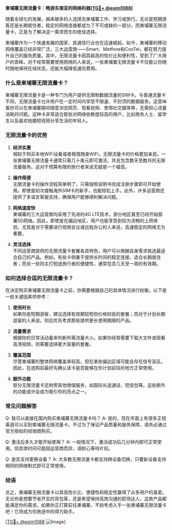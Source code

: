 **柬埔寨无限流量卡：畅游东南亚的网络利器[[TG💪+ @esim1088](https://t.me/s/esim1088)]**

随着全球化的发展，越来越多的人选择去柬埔寨工作、学习或旅行。无论是短期游客还是长期居住者，稳定的网络连接都成为了不可或缺的一部分。而柬埔寨无限流量卡，正是为了解决这一需求而生的绝佳选择。

柬埔寨作为一个快速发展的国家，其通信行业也在迅速崛起。如今，柬埔寨的移动网络覆盖已经非常广泛，三大运营商——Smart、Metfone和CooTel，都在努力提升自己的服务质量。其中，无限流量卡因其超高的性价比和便利性，受到了广大用户的青睐。对于经常需要使用网络的人来说，一张柬埔寨无限流量卡不仅能让你随时随地保持在线状态，还能大幅降低通讯费用。

### **什么是柬埔寨无限流量卡？**

柬埔寨无限流量卡是一种专门为用户提供无限制数据流量的SIM卡。与普通流量卡不同，无限流量卡允许用户在一定时间内享受不限速、不封顶的数据服务。这意味着你可以在柬埔寨期间随意浏览网页、观看视频、使用社交媒体等，无需担心流量消耗的问题。这种卡非常适合那些对网络依赖度较高的用户，比如商务人士、留学生以及喜欢拍摄短视频分享生活的年轻人。

### **无限流量卡的优势**

1. **经济实惠**  
   相较于购买本地WiFi设备或者租借随身WiFi，无限流量卡的价格更加亲民。一张柬埔寨无限流量卡通常只需几十美元即可激活，并且包含数天至数月的无限流量服务。这对于预算有限的旅行者来说无疑是一个福音。

2. **操作简便**  
   无限流量卡的操作流程简单明了，只需按照说明书完成注册步骤即可开始使用。即使是初次接触海外SIM卡的新手，也能轻松上手。此外，许多运营商还提供了多语言客服支持，确保用户能够顺利解决问题。

3. **网络速度快**  
   柬埔寨的三大运营商均采用了先进的4G LTE技术，部分地区甚至已经开始部署5G网络。因此，即使是在偏远地区，用户也能享受到较为流畅的上网体验。尤其是对于需要进行视频会议或远程办公的人来说，高速稳定的网络尤为重要。

4. **灵活选择**  
   不同运营商提供的无限流量卡套餐各具特色，用户可以根据自身需求挑选最适合自己的产品。例如，有些卡侧重于提供长时间的稳定连接，适合长期居住者；而另一些则主打短途旅行者的便捷性，通常包含几天至一周的有效期。

### **如何选择合适的无限流量卡？**

在决定购买柬埔寨无限流量卡之前，你需要根据自己的具体情况进行权衡。以下是一些关键因素供参考：

1. **使用时长**  
   如果你是短期游客，建议选择有效期较短但价格较低的套餐；而对于计划长期逗留的人来说，则应优先考虑那些提供更长使用期限的产品。

2. **流量需求**  
   根据你的日常活动量来判断所需流量大小。如果你经常需要下载大文件或观看高清视频，则需要选择更大容量的套餐。

3. **覆盖范围**  
   尽管柬埔寨的整体网络覆盖率较高，但在某些偏远区域可能会存在信号盲区。因此，在选购前最好先确认该卡是否能够在你计划前往的地方正常使用。

4. **额外功能**  
   部分无限流量卡还附带其他增值服务，如国际长途通话、短信包等。这些额外的功能或许会成为吸引你的亮点之一。

### **常见问题解答**

Q: 我可以直接在国内购买柬埔寨无限流量卡吗？
A: 是的，现在市面上有很多正规渠道可以买到柬埔寨无限流量卡。不过为了保证产品质量和服务保障，请务必通过官方授权的经销商购买。

Q: 激活后多久才能开始使用？
A: 一般情况下，激活成功后几分钟内即可正常使用。但具体时间可能因运营商而异，请耐心等待片刻。

Q: 是否支持更换设备？
A: 大多数无限流量卡都支持跨设备切换，只要新设备支持相同的网络制式即可正常使用。

### **结语**

总之，柬埔寨无限流量卡以其高性价比、便捷性和稳定性赢得了众多用户的喜爱。无论你是想要节省开支的背包客，还是希望保持高效沟通的职场达人，这款产品都能满足你的需求。如果你正打算前往柬埔寨，不妨考虑入手一张柬埔寨无限流量卡吧！它将成为你旅途中的得力助手。

[[TG💪+ @esim1088](https://t.me/s/esim1088) ![Image](https://i.postimg.cc/4NQfJmqS/Snipaste-2025-05-13-00-14-12.png)]